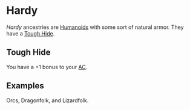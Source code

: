 # Hardy

*Hardy* ancestries are [Humanoids](../../../Resources%20for%20GMs/Creature%20Types/Humanoid.md) with some sort of natural armor. They have a [Tough Hide](Hardy.md#Tough%20Hide).

## Tough Hide

You have a +1 bonus to your [AC](../../Derived%20Statistics/Armor%20Class.md).

## Examples

Orcs, Dragonfolk, and Lizardfolk.
